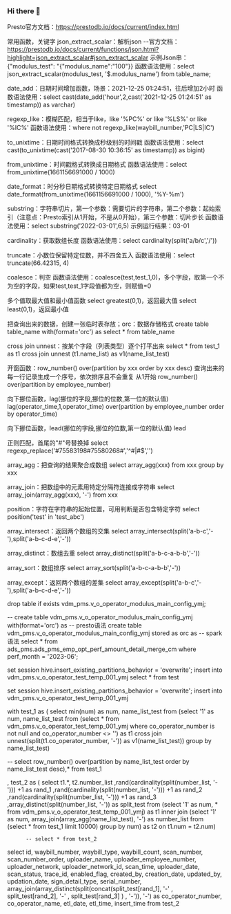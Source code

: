 ### Hi there 👋

<!--
**aibianse/aibianse** is a ✨ _special_ ✨ repository because its `README.md` (this file) appears on your GitHub profile.

Here are some ideas to get you started:

- 🔭 I’m currently working on ...
- 🌱 I’m currently learning ...
- 👯 I’m looking to collaborate on ...
- 🤔 I’m looking for help with ...
- 💬 Ask me about ...
- 📫 How to reach me: ...
- 😄 Pronouns: ...
- ⚡ Fun fact: ...
-->



Presto官方文档：https://prestodb.io/docs/current/index.html

常用函数，关键字
json_extract_scalar：解析json	--官方文档：https://prestodb.io/docs/current/functions/json.html?highlight=json_extract_scalar#json_extract_scalar
示例Json串：{"modulus_test": "{\"modulus_name\":\"100\"}}
函数语法使用：select json_extract_scalar(modulus_test, '$.modulus_name') from table_name;

date_add：日期时间增加函数，场景：2021-12-25 01:24:51，往后增加2小时
函数语法使用：select cast(date_add('hour',2,cast('2021-12-25 01:24:51' as timestamp)) as varchar)

regexp_like：模糊匹配，相当于like，like '%PC%' or like '%LS%' or like '%IC%'
函数语法使用：where not regexp_like(waybill_number,'PC|LS|IC')

to_unixtime：日期时间格式转换成秒级别的时间戳
函数语法使用：select cast(to_unixtime(cast('2017-08-30 10:36:15' as timestamp)) as bigint)

from_unixtime：时间戳格式转换成日期格式
函数语法使用：select from_unixtime(1661156691000 / 1000)

date_format：时分秒日期格式转换特定日期格式
select date_format(from_unixtime(1661156691000 / 1000), '%Y-%m')

substring：字符串切片，第一个参数：需要切片的字符串，第二个参数：起始索引（注意点：Presto索引从1开始，不是从0开始），第三个参数：切片步长
函数语法使用：select substring('2022-03-01',6,5)
示例运行结果：03-01

cardinality：获取数组长度
函数语法使用：select cardinality(split('a/b/c','/'))

truncate：小数位保留特定位数，并不四舍五入
函数语法使用：select truncate(66.42315, 4)

coalesce：判空
函数语法使用：coalesce(test,test_1,0)，多个字段，取第一个不为空的字段，如果test,test_1字段值都为空，则赋值=0

多个值取最大值和最小值函数
select greatest(0,1)，返回最大值
select least(0,1)，返回最小值

把查询出来的数据，创建一张临时表存放；orc：数据存储格式
create table table_name with(format='orc') as
select * from table_name

cross join unnest：按某个字段（列表类型）逐个打平出来
select * from test_1 as t1 cross join unnest (t1.name_list) as v1(name_list_test)

开窗函数：row_number() over(partition by xxx order by xxx desc)
查询出来的每一行记录生成一个序号，依次排序且不会重复 从1开始
row_number() over(partition by employee_number)

向下挪位函数，lag(挪位的字段,挪位的位数,第一位的默认值)
lag(operator_time,1,operator_time) over(partition by employee_number order by operator_time)

向下挪位函数，lead(挪位的字段,挪位的位数,第一位的默认值)
lead

正则匹配，首尾的"#"号替换掉
select regexp_replace('#75583198#75580268#','^#|#$','')

array_agg：把查询的结果聚合成数组
select array_agg(xxx) from xxx group by xxx

array_join：把数组中的元素用特定分隔符连接成字符串
select array_join(array_agg(xxx), '-') from xxx

position：字符在字符串的起始位置，可用判断是否包含特定字符
select position('test' in 'test_abc')

array_intersect：返回两个数组的交集
select array_intersect(split('a-b-c','-'),split('a-b-c-d-e','-'))

array_distinct：数组去重
select array_distinct(split('a-b-c-a-b-b','-'))

array_sort：数组排序
select array_sort(split('a-b-c-a-b-b','-'))

array_except：返回两个数组的差集
select array_except(split('a-b-c','-'),split('a-b-c-d-e','-'))

drop table if exists vdm_pms.v_o_operator_modulus_main_config_ymj;


-- create table vdm_pms.v_o_operator_modulus_main_config_ymj with(format='orc') as -- presto语法
create table vdm_pms.v_o_operator_modulus_main_config_ymj stored as orc as -- spark语法
select * from ads_pms.ads_pms_emp_opt_perf_amount_detail_merge_cm where perf_month = '2023-06';

set session hive.insert_existing_partitions_behavior = 'overwrite';
insert into vdm_pms.v_o_operator_test_temp_001_ymj
select * from test

set session hive.insert_existing_partitions_behavior = 'overwrite';
insert into vdm_pms.v_o_operator_test_temp_001_ymj

with test_1 as (
    select min(num) as num, name_list_test
    from (select '1' as num, name_list_test
          from (select *
                from vdm_pms.v_o_operator_test_temp_001_ymj
                where co_operator_number is not null
                  and co_operator_number <> '') as t1
                   cross join
               unnest(split(t1.co_operator_number, '-')) as v1(name_list_test))
    group by name_list_test)

-- select row_number() over(partition by name_list_test order by name_list_test desc),* from test_1

   , test_2 as (
    select t1.*, t2.number_list
    ,rand(cardinality(split(number_list, '-'))) +1 as rand_1
    ,rand(cardinality(split(number_list, '-'))) +1 as rand_2
    ,rand(cardinality(split(number_list, '-'))) +1 as rand_3
    ,array_distinct(split(number_list, '-')) as split_test
    from (select '1' as num, * from vdm_pms.v_o_operator_test_temp_001_ymj) as t1
             inner join
         (select '1' as num, array_join(array_agg(name_list_test), '-') as number_list
          from (select * from test_1 limit 10000)
          group by num) as t2 on t1.num = t2.num)
          
          -- select * from test_2
select id,
       waybill_number,
       waybill_type,
       waybill_count,
       scan_number,
       scan_number_order,
       uploader_name,
       uploader_employee_number,
       uploader_network,
       uploader_network_id,
       scan_time,
       uploader_date,
       scan_status,
       trace_id,
       enabled_flag,
       created_by,
       creation_date,
       updated_by,
       updation_date,
       sign_detail_type,
       serial_number,
      array_join(array_distinct(split(concat(split_test[rand_1], '-'
                                           , split_test[rand_2], '-'
                                           , split_test[rand_3]
                             )
          , '-')), '-') as co_operator_number,
       co_operator_name,
       etl_date,
       etl_time,
       insert_time
from test_2
